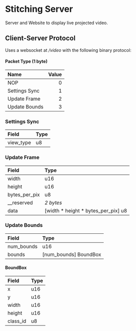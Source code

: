 # Stitching Server
Server and Website to display live projected video.

## Client-Server Protocol
Uses a websocket at */video* with the following binary protocol:

#### Packet Type (1 byte)
| Name          | Value  |
|:------------- | ------:|
| NOP           |      0 |
| Settings Sync |      1 |
| Update Frame  |      2 |
| Update Bounds |      3 |

### Settings Sync
| Field         | Type |
|:------------- |:---- |
| view_type     | u8   |

### Update Frame
| Field         | Type                                |
|:------------- |:----------------------------------- |
| width         | u16                                 |
| height        | u16                                 |
| bytes_per_pix | u8                                  |
| __reserved    | *2 bytes*                           |
| data          | [width * height * bytes_per_pix] u8 |

### Update Bounds
| Field         | Type                  |
|:------------- |:--------------------- |
| num_bounds    | u16                   |
| bounds        | [num_bounds] BoundBox |

#### BoundBox
| Field    | Type |
|:-------- |:---- |
| x        | u16  |
| y        | u16  |
| width    | u16  |
| height   | u16  |
| class_id | u8   |
